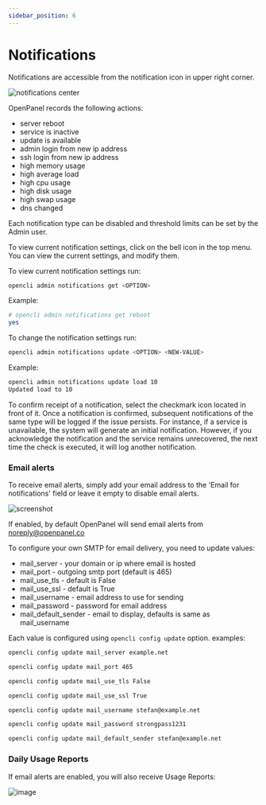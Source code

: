 ```yaml
---
sidebar_position: 6
---
```


# Notifications

Notifications are accessible from the notification icon in upper right corner. 

![notifications center](/img/admin/notifications_center.png)


OpenPanel records the following actions:

- server reboot
- service is inactive
- update is available
- admin login from new ip address
- ssh login from new ip address
- high memory usage
- high average load 
- high cpu usage
- high disk usage
- high swap usage
- dns changed

Each notification  type can be disabled and threshold limits can be set by the Admin user.

<Tabs>
  <TabItem value="openadmin-notifications-view" label="With OpenAdmin" default>

To view current notification settings, click on the bell icon in the top menu.
You can view the current settings, and modify them.

  </TabItem>
  <TabItem value="CLI-notifications-view" label="With OpenCLI">

To view current notification settings run:

```bash
opencli admin notifications get <OPTION>
```

Example:

```bash
# opencli admin notifications get reboot
yes
```

To change the notification settings run:

```bash
opencli admin notifications update <OPTION> <NEW-VALUE>
```

Example:
```bash
opencli admin notifications update load 10
Updated load to 10
```

  </TabItem>
</Tabs>
    
To confirm receipt of a notification, select the checkmark icon located in front of it. Once a notification is confirmed, subsequent notifications of the same type will be logged if the issue persists. For instance, if a service is unavailable, the system will generate an initial notification. However, if you acknowledge the notification and the service remains unrecovered, the next time the check is executed, it will log another notification.

### Email alerts

To receive email alerts, simply add your email address to the 'Email for notifications' field or leave it empty to disable email alerts.


![screenshot](/img/admin/service_alert.png)


If enabled, by default OpenPanel will send email alerts from noreply@openpanel.co

To configure your own SMTP for email delivery, you need to update values:

- mail_server - your domain or ip where email is hosted
- mail_port - outgoing smtp port (default is 465)
- mail_use_tls - default is False
- mail_use_ssl - default is True
- mail_username - email address to use for sending
- mail_password - password for email address
- mail_default_sender - email to display, defaults is same as mail_username

Each value is configured using `opencli config update` option. examples:

```bash
opencli config update mail_server example.net
```
```bash
opencli config update mail_port 465
```
```bash
opencli config update mail_use_tls False
```
```bash
opencli config update mail_use_ssl True
```
```bash
opencli config update mail_username stefan@example.net
```
```bash
opencli config update mail_password strongpass1231
```
```bash
opencli config update mail_default_sender stefan@example.net
```


### Daily Usage Reports

If email alerts are enabled, you will also receive Usage Reports:

![image](/img/admin/daily_report.png)

